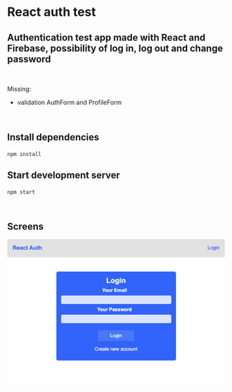 # React auth test

## Authentication test app made with React and Firebase, possibility of log in, log out and change password

<br>

Missing:

-  validation AuthForm and ProfileForm

<br>

## Install dependencies

```
npm install
```

## Start development server

```
npm start
```

<br>

## Screens

<img src="./src/assets/images/auth-home.png" />
